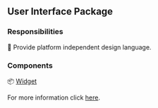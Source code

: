 ## User Interface Package

### Responsibilities

🎯 Provide platform independent design language.

### Components

📦 [Widget][2]

For more information click [here][1].

[1]: https://docs.page/jtdLab/rapid/architecture/ui-module#ui-package
[2]: https://docs.page/jtdLab/rapid/architecture/ui-module#widget
